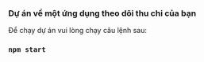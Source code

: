 ### Dự án về một ứng dụng theo dõi thu chi của bạn 

Để chạy dự án vui lòng chạy câu lệnh sau:

### `npm start`


